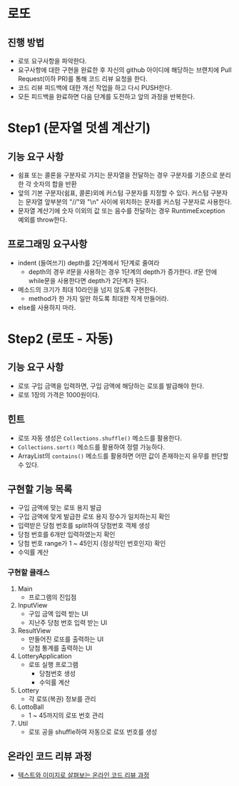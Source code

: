 # 로또
## 진행 방법
* 로또 요구사항을 파악한다.
* 요구사항에 대한 구현을 완료한 후 자신의 github 아이디에 해당하는 브랜치에 Pull Request(이하 PR)를 통해 코드 리뷰 요청을 한다.
* 코드 리뷰 피드백에 대한 개선 작업을 하고 다시 PUSH한다.
* 모든 피드백을 완료하면 다음 단계를 도전하고 앞의 과정을 반복한다.

# Step1 (문자열 덧셈 계산기)
## 기능 요구 사항
- 쉼표 또는 콜론을 구분자로 가지는 문자열을 전달하는 경우 구분자를 기준으로 분리한 각 숫자의 합을 반환
- 앞의 기본 구분자(쉼표, 콜론)외에 커스텀 구분자를 지정할 수 있다. 커스텀 구분자는 문자열 앞부분의 "//"와 "\n" 사이에 위치하는 문자를 커스텀 구분자로 사용한다.
- 문자열 계산기에 숫자 이외의 값 또는 음수를 전달하는 경우 RuntimeException 예외를 throw한다.

## 프로그래밍 요구사항
- indent (들여쓰기) depth를 2단계에서 1단계로 줄여라
    - depth의 경우 if문을 사용하는 경우 1단계의 depth가 증가한다. if문 안에 while문을 사용한다면 depth가 2단계가 된다.
- 메소드의 크기가 최대 10라인을 넘지 않도록 구현한다.
    - method가 한 가지 일만 하도록 최대한 작게 만들어라.
- else를 사용하지 마라.

# Step2 (로또 - 자동)
## 기능 요구 사항
- 로또 구입 금액을 입력하면, 구입 금액에 해당하는 로또를 발급해야 한다.
- 로또 1장의 가격은 1000원이다.

## 힌트
- 로또 자동 생성은 `Collections.shuffle()` 메소드를 활용한다.
- `Collections.sort()` 메소드를 활용하여 정렬 가능하다.
- ArrayList의 `contains()` 메소드를 활용하면 어떤 값이 존재하는지 유무를 판단할 수 있다.

## 구현할 기능 목록
- 구입 금액에 맞는 로또 용지 발급
- 구입 금액에 맞게 발급한 로또 용지 장수가 일치하는지 확인
- 입력받은 당첨 번호를 split하여 당첨번호 객체 생성
- 당첨 번호를 6개만 입력하였는지 확인
- 당첨 번호 range가 1 ~ 45인지 (정상적인 번호인지) 확인
- 수익률 계산

### 구현할 클래스
1. Main
    - 프로그램의 진입점
2. InputView
    - 구입 금액 입력 받는 UI
    - 지난주 당첨 번호 입력 받는 UI
3. ResultView
    - 만들어진 로또를 출력하는 UI
    - 당첨 통계를 출력하는 UI
4. LotteryApplication
   - 로또 실행 프로그램
       - 당첨번호 생성
       - 수익률 계산
5. Lottery
   - 각 로또(복권) 정보를 관리
6. LottoBall
   - 1 ~ 45까지의 로또 번호 관리
7. Util
   - 로또 공을 shuffle하여 자동으로 로또 번호를 생성

## 온라인 코드 리뷰 과정
* [텍스트와 이미지로 살펴보는 온라인 코드 리뷰 과정](https://github.com/next-step/nextstep-docs/tree/master/codereview)

